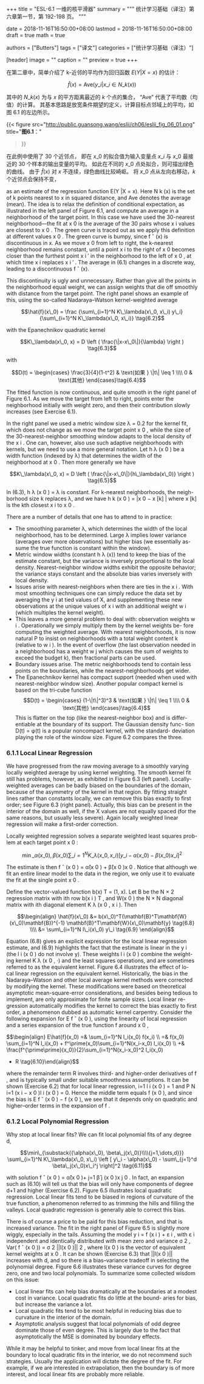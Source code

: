 +++
title = "ESL-6.1 一维的核平滑器"
summary = """
统计学习基础（译注）第六章第一节，第 192-198 页。
"""

date = 2018-11-16T16:50:00+08:00
lastmod = 2018-11-16T16:50:00+08:00
draft = true 
math = true

authors = ["Butters"]
tags = ["译文"]
categories = ["统计学习基础（译注）"]

[header]
image = ""
caption = ""
preview = true
+++

在第二章中，简单介绍了 k-近邻的平均作为回归函数 $E(Y|X=x)$ 的估计：

$$\hat{f}(x) = \text{Ave}(y\_i|x\_i \in N\_k(x)) \tag{6.1}$$

其中的 $N\_k(x)$ 为与 $x$ 的平方距离最近的 $k$ 个点的集合，
“Ave” 代表了平均数（均值）的计算。
其基本思路是放宽条件期望的定义，计算目标点邻域上的平均，如图 6.1 的左边所示。

{{< figure
  src="http://public.guansong.wang/eslii/ch06/eslii_fig_06_01.png"
  title="**图6.1**："
>}}

在此例中使用了 30 个近邻点，
即在 $x\_0$ 的拟合值为输入变量点 $x\_i$ 与 $x\_0$ 最接近的 30 个样本的输出变量的平均。
如此在不同的 $x\_0$ 点处拟合，则可描出绿色的曲线。
由于 $\hat{f}(x)$ 对 $x$ 不连续，绿色曲线比较崎岖。
将 $x\_0$ 点从左向右移动，$k$ 个近邻点会保持不变，


as an estimate of the regression function E(Y |X = x). Here N k (x) is the set
of k points nearest to x in squared distance, and Ave denotes the average
(mean). The idea is to relax the definition of conditional expectation, as
illustrated in the left panel of Figure 6.1, and compute an average in a
neighborhood of the target point. In this case we have used the 30-nearest
neighborhood—the fit at x 0 is the average of the 30 pairs whose x i values
are closest to x 0 . The green curve is traced out as we apply this definition
at different values x 0 . The green curve is bumpy, since f ˆ (x) is discontinuous
in x. As we move x 0 from left to right, the k-nearest neighborhood remains
constant, until a point x i to the right of x 0 becomes closer than the furthest
point x i ′ in the neighborhood to the left of x 0 , at which time x i replaces x i ′ .
The average in (6.1) changes in a discrete way, leading to a discontinuous
f ˆ (x).

This discontinuity is ugly and unnecessary. Rather than give all the
points in the neighborhood equal weight, we can assign weights that die
off smoothly with distance from the target point. The right panel shows
an example of this, using the so-called Nadaraya–Watson kernel-weighted
average

$$\hat{f}(x\_0) = \frac
{\sum\_{i=1}^N K\_\lambda(x\_0, x\_i) y\_i}
{\sum\_{i=1}^N K\_\lambda(x\_0, x\_i)}
\tag{6.2}$$

with the Epanechnikov quadratic kernel

$$K\_\lambda(x\_0, x) = D \left (
\frac{\|x-x\_0\|}{\lambda} \right )
\tag{6.3}$$

with

$$D(t) = \begin{cases}
\frac{3}{4}(1-t^2) & \text{如果 } \|t\| \leq 1 \\\\ 0 & \text{其他} 
\end{cases}\tag{6.4}$$

The fitted function is now continuous, and quite smooth in the right panel
of Figure 6.1. As we move the target from left to right, points enter the
neighborhood initially with weight zero, and then their contribution slowly
increases (see Exercise 6.1).

In the right panel we used a metric window size λ = 0.2 for the kernel
fit, which does not change as we move the target point x 0 , while the size
of the 30-nearest-neighbor smoothing window adapts to the local density
of the x i . One can, however, also use such adaptive neighborhoods with
kernels, but we need to use a more general notation. Let h λ (x 0 ) be a width
function (indexed by λ) that determines the width of the neighborhood at
x 0 . Then more generally we have

$$K\_\lambda(x\_0, x) = D \left (
\frac{\|x-x\_0\|}{h\_\lambda(x\_0)} \right )
\tag{6.5}$$

In (6.3), h λ (x 0 ) = λ is constant. For k-nearest neighborhoods, the neigh-
borhood size k replaces λ, and we have h k (x 0 ) = |x 0 − x [k] | where x [k] is
the kth closest x i to x 0 .

There are a number of details that one has to attend to in practice:

* The smoothing parameter λ, which determines the width of the local
  neighborhood, has to be determined. Large λ implies lower variance
  (averages over more observations) but higher bias (we essentially as-
  sume the true function is constant within the window).
* Metric window widths (constant h λ (x)) tend to keep the bias of the
  estimate constant, but the variance is inversely proportional to the
  local density. Nearest-neighbor window widths exhibit the opposite
  behavior; the variance stays constant and the absolute bias varies
  inversely with local density.
* Issues arise with nearest-neighbors when there are ties in the x i . With
  most smoothing techniques one can simply reduce the data set by
  averaging the y i at tied values of X, and supplementing these new
  observations at the unique values of x i with an additional weight w i
  (which multiples the kernel weight).
* This leaves a more general problem to deal with: observation weights
  w i . Operationally we simply multiply them by the kernel weights be-
  fore computing the weighted average. With nearest neighborhoods, it
  is now natural P to insist on neighborhoods with a total weight content
  k (relative to w i ). In the event of overflow (the last observation
  needed in a neighborhood has a weight w j which causes the sum of
  weights to exceed the budget k), then fractional parts can be used.
* Boundary issues arise. The metric neighborhoods tend to contain less
  points on the boundaries, while the nearest-neighborhoods get wider.
* The Epanechnikov kernel has compact support (needed when used
  with nearest-neighbor window size). Another popular compact kernel
  is based on the tri-cube function
  $$D(t) = \begin{cases}
  (1-\|t\|^3)^3 & \text{如果 } \|t\| \leq 1 \\\\ 0 & \text{其他} 
  \end{cases}\tag{6.4}$$
  This is flatter on the top (like the nearest-neighbor box) and is differ-
  entiable at the boundary of its support. The Gaussian density func-
  tion D(t) = φ(t) is a popular noncompact kernel, with the standard-
  deviation playing the role of the window size. Figure 6.2 compares
  the three.

### 6.1.1 Local Linear Regression

We have progressed from the raw moving average to a smoothly varying
locally weighted average by using kernel weighting. The smooth kernel fit
still has problems, however, as exhibited in Figure 6.3 (left panel). Locally-
weighted averages can be badly biased on the boundaries of the domain,
because of the asymmetry of the kernel in that region. By fitting straight
lines rather than constants locally, we can remove this bias exactly to first
order; see Figure 6.3 (right panel). Actually, this bias can be present in the
interior of the domain as well, if the X values are not equally spaced (for
the same reasons, but usually less severe). Again locally weighted linear
regression will make a first-order correction.

Locally weighted regression solves a separate weighted least squares prob-
lem at each target point x 0 :

$$\min\_{\alpha(x\_0), \beta(x\_0)}
\sum\_{i=1}^N K\_\lambda(x\_0, x\_i)[y\_i - \alpha(x\_0) - \beta(x\_0)x\_i]^2
\tag{6.7}$$

The estimate is then f ˆ (x 0 ) = α̂(x 0 ) + β̂(x 0 )x 0 . Notice that although we fit
an entire linear model to the data in the region, we only use it to evaluate
the fit at the single point x 0 .

Define the vector-valued function b(x) T = (1, x). Let B be the N × 2
regression matrix with ith row b(x i ) T , and W(x 0 ) the N × N diagonal
matrix with ith diagonal element K λ (x 0 , x i ). Then

$$\begin{align}
\hat{f}(x\_0) &=
b(x\_0)^T(\mathbf{B}^T\mathbf{W}(x\_0)\mathbf{B})^{-1}
\mathbf{B}^T\mathbf{W}(x\_0)\mathbf{y} \tag{6.8} \\\\ &=
\sum\_{i=1}^N l\_i(x\_0) y\_i \tag{6.9}
\end{align}$$

Equation (6.8) gives an explicit expression for the local linear regression
estimate, and (6.9) highlights the fact that the estimate is linear in the
y i (the l i (x 0 ) do not involve y). These weights l i (x 0 ) combine the weight-
ing kernel K λ (x 0 , ·) and the least squares operations, and are sometimes
referred to as the equivalent kernel. Figure 6.4 illustrates the effect of lo-
cal linear regression on the equivalent kernel. Historically, the bias in the
Nadaraya–Watson and other local average kernel methods were corrected
by modifying the kernel. These modifications were based on theoretical
asymptotic mean-square-error considerations, and besides being tedious to
implement, are only approximate for finite sample sizes. Local linear re-
gression automatically modifies the kernel to correct the bias exactly to
first order, a phenomenon dubbed as automatic kernel carpentry. Consider
the following expansion for E f ˆ (x 0 ), using the linearity of local regression
and a series expansion of the true function f around x 0 ,

$$\begin{align}
E\hat{f}(x\_0) =& \sum\_{i=1}^N l\_i(x\_0) f(x\_i) \\\\ =&
f(x\_0) \sum\_{i=1}^N l\_i(x\_0) +
f^\prime(x\_0)\sum\_{i=1}^N(x\_i-x\_0) l\_i(x\_0) \\\\ +&
\frac{f^{\prime\prime}(x\_0)}{2}\sum\_{i=1}^N(x\_i-x\_0)^2 l\_i(x\_0)
+ R \tag{6.10}\end{align}$$

where the remainder term R involves third- and higher-order derivatives of
f , and is typically small under suitable smoothness assumptions. It can be
shown (Exercise 6.2) that for local linear regression, i=1 l i (x 0 ) = 1 and
P N i=1 (x i − x 0 )l i (x 0 ) = 0. Hence the middle term equals f (x 0 ), and since
the bias is E f ˆ (x 0 ) − f (x 0 ), we see that it depends only on quadratic and
higher–order terms in the expansion of f .

### 6.1.2 Local Polynomial Regression

Why stop at local linear fits? We can fit local polynomial fits of any degree d,

$$\min\_{\substack{{\alpha(x\_0), \beta\_j(x\_0)}\\\\{j=1,\dots,d}}}
\sum\_{i=1}^N K\_\lambda(x\_0, x\_i) \left [
y\_i - \alpha(x\_0) - \sum\_{j=1}^d \beta\_j(x\_0)x\_i^j \right]^2
\tag{6.11}$$

with solution f ˆ (x 0 ) = α̂(x 0 )+ j=1 β̂ j (x 0 )x j 0 . In fact, an expansion such as
(6.10) will tell us that the bias will only have components of degree d+1 and
higher (Exercise 6.2). Figure 6.5 illustrates local quadratic regression. Local
linear fits tend to be biased in regions of curvature of the true function, a
phenomenon referred to as trimming the hills and filling the valleys. Local
quadratic regression is generally able to correct this bias.

There is of course a price to be paid for this bias reduction, and that is
increased variance. The fit in the right panel of Figure 6.5 is slightly more
wiggly, especially in the tails. Assuming the model y i = f (x i ) + ε i , with
ε i independent and identically distributed with mean zero and variance
σ 2 , Var( f ˆ (x 0 )) = σ 2 ||l(x 0 )|| 2 , where l(x 0 ) is the vector of equivalent kernel
weights at x 0 . It can be shown (Exercise 6.3) that ||l(x 0 )|| increases with d,
and so there is a bias–variance tradeoff in selecting the polynomial degree.
Figure 6.6 illustrates these variance curves for degree zero, one and two
local polynomials. To summarize some collected wisdom on this issue:

* Local linear fits can help bias dramatically at the boundaries at a
modest cost in variance. Local quadratic fits do little at the bound-
aries for bias, but increase the variance a lot.
* Local quadratic fits tend to be most helpful in reducing bias due to
curvature in the interior of the domain.
* Asymptotic analysis suggest that local polynomials of odd degree
dominate those of even degree. This is largely due to the fact that
asymptotically the MSE is dominated by boundary effects.

While it may be helpful to tinker, and move from local linear fits at the
boundary to local quadratic fits in the interior, we do not recommend such
strategies. Usually the application will dictate the degree of the fit. For
example, if we are interested in extrapolation, then the boundary is of
more interest, and local linear fits are probably more reliable.